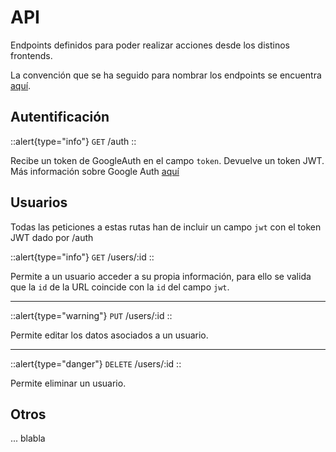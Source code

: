 # API

Endpoints definidos para poder realizar acciones desde los distinos frontends.

La convención que se ha seguido para nombrar los endpoints se encuentra [aquí](https://restfulapi.net/resource-naming/).

## Autentificación

::alert{type="info"}
`GET` /auth
::

Recibe un token de GoogleAuth en el campo `token`. Devuelve un token JWT.
Más información sobre Google Auth [aquí](https://developers.google.com/identity/sign-in/web/backend-auth)

## Usuarios

Todas las peticiones a estas rutas han de incluir un campo `jwt` con el token JWT dado por /auth

::alert{type="info"}
`GET` /users/:id
::

Permite a un usuario acceder a su propia información, para ello se valida que la `id` de la URL coincide con la `id` del campo `jwt`.

<hr>

::alert{type="warning"}
`PUT` /users/:id
::

Permite editar los datos asociados a un usuario.

<hr>

::alert{type="danger"}
`DELETE` /users/:id
::

Permite eliminar un usuario.

## Otros

...
blabla
